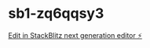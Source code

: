# sb1-zq6qqsy3

[Edit in StackBlitz next generation editor ⚡️](https://stackblitz.com/~/github.com/tachibana2314/sb1-zq6qqsy3)